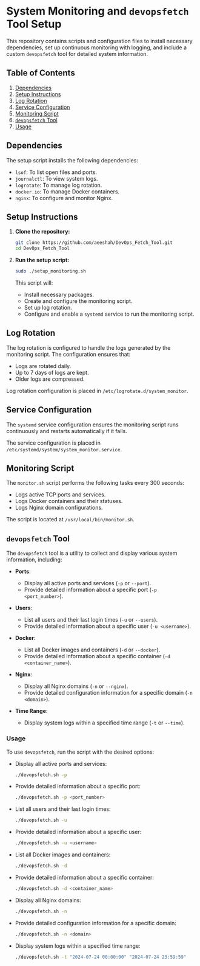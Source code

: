 # System Monitoring and `devopsfetch` Tool Setup

This repository contains scripts and configuration files to install necessary dependencies, set up continuous monitoring with logging, and include a custom `devopsfetch` tool for detailed system information.

## Table of Contents

1. [Dependencies](#dependencies)
2. [Setup Instructions](#setup-instructions)
3. [Log Rotation](#log-rotation)
4. [Service Configuration](#service-configuration)
5. [Monitoring Script](#monitoring-script)
6. [`devopsfetch` Tool](#devopsfetch-tool)
7. [Usage](#usage)

## Dependencies

The setup script installs the following dependencies:
- `lsof`: To list open files and ports.
- `journalctl`: To view system logs.
- `logrotate`: To manage log rotation.
- `docker.io`: To manage Docker containers.
- `nginx`: To configure and monitor Nginx.

## Setup Instructions

1. **Clone the repository:**

    ```bash
    git clone https://github.com/aeeshah/DevOps_Fetch_Tool.git
    cd DevOps_Fetch_Tool
    ```

2. **Run the setup script:**

    ```bash
    sudo ./setup_monitoring.sh
    ```

    This script will:
    - Install necessary packages.
    - Create and configure the monitoring script.
    - Set up log rotation.
    - Configure and enable a `systemd` service to run the monitoring script.

## Log Rotation

The log rotation is configured to handle the logs generated by the monitoring script. The configuration ensures that:
- Logs are rotated daily.
- Up to 7 days of logs are kept.
- Older logs are compressed.

Log rotation configuration is placed in `/etc/logrotate.d/system_monitor`.

## Service Configuration

The `systemd` service configuration ensures the monitoring script runs continuously and restarts automatically if it fails.

The service configuration is placed in `/etc/systemd/system/system_monitor.service`.

## Monitoring Script

The `monitor.sh` script performs the following tasks every 300 seconds:
- Logs active TCP ports and services.
- Logs Docker containers and their statuses.
- Logs Nginx domain configurations.

The script is located at `/usr/local/bin/monitor.sh`.

## `devopsfetch` Tool

The `devopsfetch` tool is a utility to collect and display various system information, including:

- **Ports**:
  - Display all active ports and services (`-p` or `--port`).
  - Provide detailed information about a specific port (`-p <port_number>`).

- **Users**:
  - List all users and their last login times (`-u` or `--users`).
  - Provide detailed information about a specific user (`-u <username>`).

- **Docker**:
  - List all Docker images and containers (`-d` or `--docker`).
  - Provide detailed information about a specific container (`-d <container_name>`).

- **Nginx**:
  - Display all Nginx domains (`-n` or `--nginx`).
  - Provide detailed configuration information for a specific domain (`-n <domain>`).

- **Time Range**:
  - Display system logs within a specified time range (`-t` or `--time`).

### Usage

To use `devopsfetch`, run the script with the desired options:

- Display all active ports and services:
    ```bash
    ./devopsfetch.sh -p
    ```

- Provide detailed information about a specific port:
    ```bash
    ./devopsfetch.sh -p <port_number>
    ```

- List all users and their last login times:
    ```bash
    ./devopsfetch.sh -u
    ```

- Provide detailed information about a specific user:
    ```bash
    ./devopsfetch.sh -u <username>
    ```

- List all Docker images and containers:
    ```bash
    ./devopsfetch.sh -d
    ```

- Provide detailed information about a specific container:
    ```bash
    ./devopsfetch.sh -d <container_name>
    ```

- Display all Nginx domains:
    ```bash
    ./devopsfetch.sh -n
    ```

- Provide detailed configuration information for a specific domain:
    ```bash
    ./devopsfetch.sh -n <domain>
    ```

- Display system logs within a specified time range:
    ```bash
    ./devopsfetch.sh -t "2024-07-24 00:00:00" "2024-07-24 23:59:59"
    ```
